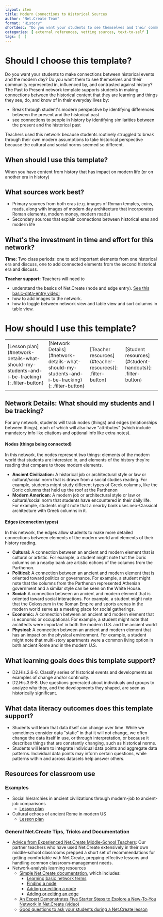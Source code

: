 ```yaml
---
layout: item
title: Modern Connections to Historical Sources
author: "Net.Create Team"
format: "History"
shortdesc: "Do you want your students to see themselves and their community represented in, influenced by, and contrasted against history?"
categories: [ external references, vetting sources, text-to-self ]
tags: [  ]
---
```


# Should I choose this template?

Do you want your students to make connections between historical events and the modern day? Do you want them to see themselves and their community represented in, influenced by, and contrasted against history? The Past to Present network template supports students in making connections between the historical content that they are learning and things they see, do, and know of in their everyday lives by: 
- Break through student's modern perspective by identifying differences between the present and the historical past
- see connections to people in history by identifying similarities between the present and the historical past

Teachers used this network because students routinely struggled to break through their own modern assumptions to take historical perspective because the cultural and social norms seemed so different.

## When should I use this template?

When you have content from history that has impact on modern life (or on another era in history)

## What sources work best?

- Primary sources from both eras (e.g. images of Roman temples, coins, roads, along with images of modern day architecture that incorporates Roman elements, modern money, modern roads)
- Secondary sources that explain connections between historical eras and modern life

## What's the investment in time and effort for this network?

**Time:** Two class periods: one to add important elements from one historical era and discuss, one to add connected elements from the second historical era and discuss.

**Teacher support:** Teachers will need to
- understand the basics of Net.Create (node and edge entry). [See this basic-data-entry video!](https://netcreate.org)
- how to add images to the network.
- how to toggle between network view and table view and sort columns in table view.


# How should I use this template?

<table>
<tr>
<td markdown=1>[Lesson plan](#network-details-what-should-my-students-and-i-be-tracking){: .filter-button}
</td>
<td markdown=1>[Network Details](#network-details-what-should-my-students-and-i-be-tracking){: .filter-button}
</td>
<td markdown=1>[Teacher resources](#teacher-resources){: .filter-button}
</td>
<td markdown=1>[Student resources](#student-handouts){: .filter-button}
</td>
</tr>
</table>

## Network Details: What should my students and I be tracking?

For any network, students will track nodes (things) and edges (relationships between things), each of which will also have "attributes" (which include mandatory info like citations and optional info like extra notes).

#### Nodes (things being connected)

In this network, the nodes represent two things: elements of the modern world that students are interested in, and elements of the history they're reading that compare to those modern elements.

- **Ancient Civilization:** A historical job or architectural style or law or cultural/social norm that is drawn from a social studies reading. For example, students might study different types of Greek columns, like the Doric columns that held up the roof at the Parthenon
- **Modern American:** A modern job or architectural style or law or cultural/social norm that students have encountered in their daily life. For example, students might note that a nearby bank uses neo-Classical architecture with Greek columns in it.

#### Edges (connection types)

In this network, the edges allow students to make more detailed connections between elements of the modern world and elements of their history reading.

- **Cultural:** A connection between an ancient and modern element that is cultural or artistic. For example, a student might note that the Doric columns on a nearby bank are artistic echoes of the columns from the Parthenon.
- **Political:** A connection between an ancient and modern element that is oriented toward politics or governance. For example, a student might note that the columns from the Parthenon represented Athenian government and a similar style can be seen on the White House.
- **Social:** A connection between an ancient and modern element that is oriented toward social interactions. For example, a student might note that the Colosseum in the Roman Empire and sports arenas in the modern world serve as a meeting place for social gatherings.
- **Economic:** A connection between an ancient and modern element that is economic or occupational. For example, a student might note that architects were important in both the modern U.S.  and the ancient world
- **Physical:** A connection between an ancient and modern element that has an impact on the physical environment. For example, a student might note that multi-story apartments were a common living option in both ancient Rome and in the modern U.S.

## What learning goals does this template support?

- D2.His.2.6-8. Classify series of historical events and developments as examples of change and/or continuity.
- D2.His.3.6-8. Use questions generated about individuals and groups to analyze why they, and the developments they shaped, are seen as historically significant.

## What data literacy outcomes does this template support?

- Students will learn that data itself can change over time. While we sometimes consider data "static" in that it will not change, we often change the data itself in use, or through interpretation, or because it describes things that are constantly changing, such as historical norms.
- Students will learn to integrate individual data points and aggregate data patterns. Individual data points may inform certain questions, while patterns within and across datasets help answer others.

## Resources for classroom use

### Examples

- Social hierarchies in ancient civilizations through modern-job to ancient-job comparisons
	- [Lesson plan]({{site.urlresources}}/ModernAncient_ModernJobsAncientRoles_LessonPlan.docx)
- Cultural echoes of ancient Rome in modern US
	- [Lesson plan]({{site.urlresources}}/ModernAncient_RomanInfluence_LessonPlan.docx)

### General Net.Create Tips, Tricks and Documentation
- [Advice from Experienced Net.Create Middle-School Teachers]({{site.urlresources}}/Classroom_Management_TIps.pptx): Our partner teachers who have used Net.Create extensively in their own middle-school classrooms prepped a short set of recommendations for getting comfortable with Net.Create, prepping effective lessons and handling common classroom-management needs.
- Network-analysis learning resources
	- [Simple Net.Create documentation](https://netcreate.org/netcreate-userdocs/), which includes:
		- [Learning basic network terms](https://netcreate.org/netcreate-userdocs/docs/UserGuide/vocab/vocab.html)
		- [Finding a node](https://netcreate.org/netcreate-userdocs/docs/UserGuide/NodeSearch/nodeSearch.html)
		- [Adding or editing a node](https://netcreate.org/netcreate-userdocs/docs/UserGuide/nodeCreate/nodeCreate.html)
		- [Adding or editing an edge](https://netcreate.org/netcreate-userdocs/docs/UserGuide/edgeCreate/edgeCreate.html)
	- [An Expert Demonstrates Five Starter Steps to Explore a New-To-You Network in Net.Create (video)](https://youtu.be/au0A8By_tdE)
	- [Good questions to ask your students during a Net.Create lesson]({{site.urlresources}}/Good_Disciplinary-Data-Literacy_Questions_To_Ask.pptx)
